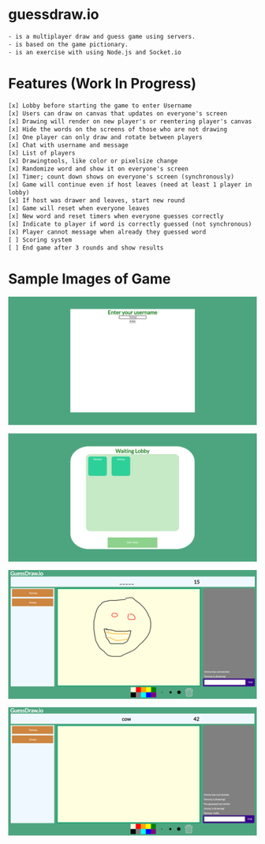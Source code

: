 # guessdraw.io

    - is a multiplayer draw and guess game using servers.
    - is based on the game pictionary.
    - is an exercise with using Node.js and Socket.io

# Features (Work In Progress)
    [x] Lobby before starting the game to enter Username
    [x] Users can draw on canvas that updates on everyone's screen
    [x] Drawing will render on new player's or reentering player's canvas
    [x] Hide the words on the screens of those who are not drawing 
    [x] One player can only draw and rotate between players
    [x] Chat with username and message
    [x] List of players
    [x] Drawingtools, like color or pixelsize change
    [x] Randomize word and show it on everyone's screen
    [x] Timer; count down shows on everyone's screen (synchronously)
    [x] Game will continue even if host leaves (need at least 1 player in lobby)
    [x] If host was drawer and leaves, start new round
    [x] Game will reset when everyone leaves
    [x] New word and reset timers when everyone guesses correctly
    [x] Indicate to player if word is correctly guessed (not synchronous)
    [x] Player cannot message when already they guessed word
    [ ] Scoring system
    [ ] End game after 3 rounds and show results
    
# Sample Images of Game

![startpage](./guessdraw.io/sample-game-images/startpage.PNG)

![lobbypage](./guessdraw.io/sample-game-images/lobby.PNG)

![samplegame1](./guessdraw.io/sample-game-images/game1.PNG)

![samplegame2](./guessdraw.io/sample-game-images/game2.PNG)

